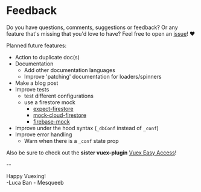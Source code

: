 # Feedback

Do you have questions, comments, suggestions or feedback? Or any feature that's missing that you'd love to have? Feel free to open an [issue](https://github.com/mesqueeb/vuex-easy-firestore/issues)! ♥

Planned future features:

- Action to duplicate doc(s)
- Documentation
  - Add other documentation languages
  - Improve 'patching' documentation for loaders/spinners
- Make a blog post
- Improve tests
  - test different configurations
  - use a firestore mock
    - [expect-firestore](https://github.com/GitbookIO/expect-firestore)
    - [mock-cloud-firestore](https://github.com/rmmmp/mock-cloud-firestore)
    - [firebase-mock](https://github.com/soumak77/firebase-mock/blob/master/tutorials/client/firestore.md)
- Improve under the hood syntax (`_dbConf` instead of `_conf`)
- Improve error handling
  - Warn when there is a `_conf` state prop

Also be sure to check out the **sister vuex-plugin** [Vuex Easy Access](https://github.com/mesqueeb/vuex-easy-access)!

--

Happy Vuexing!<br>
-Luca Ban - Mesqueeb